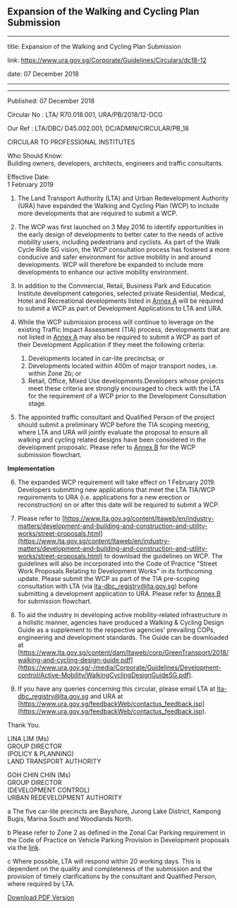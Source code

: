 ## Expansion of the Walking and Cycling Plan Submission

---

title: Expansion of the Walking and Cycling Plan Submission

link: https://www.ura.gov.sg/Corporate/Guidelines/Circulars/dc18-12

date: 07 December 2018

---

---

Published: 07 December 2018

Circular No : LTA/ R70.018.001, URA/PB/2018/12-DCG

Our Ref : LTA/DBC/ D45.002.001, DC/ADMIN/CIRCULAR/PB_18

CIRCULAR TO PROFESSIONAL INSTITUTES

Who Should Know:  
Building owners, developers, architects, engineers and traffic consultants.

Effective Date:  
1 February 2019

1.  The Land Transport Authority (LTA) and Urban Redevelopment Authority (URA) have expanded the Walking and Cycling Plan (WCP) to include more developments that are required to submit a WCP.

2.  The WCP was first launched on 3 May 2016 to identify opportunities in the early design of developments to better cater to the needs of active mobility users, including pedestrians and cyclists. As part of the Walk Cycle Ride SG vision, the WCP consultation process has fostered a more conducive and safer environment for active mobility in and around developments. WCP will therefore be expanded to include more developments to enhance our active mobility environment.

3.  In addition to the Commercial, Retail, Business Park and Education Institute development categories, selected private Residential, Medical, Hotel and Recreational developments listed in [Annex A](https://www.ura.gov.sg/-/media/Corporate/Guidelines/Development-control/Circulars/2018/Dec/dc18-12/dc18-12annexA.pdf) will be required to submit a WCP as part of Development Applications to LTA and URA.

4.  While the WCP submission process will continue to leverage on the existing Traffic Impact Assessment (TIA) process, developments that are not listed in [Annex A](https://www.ura.gov.sg/-/media/Corporate/Guidelines/Development-control/Circulars/2018/Dec/dc18-12/dc18-12annexA.pdf) may also be required to submit a WCP as part of their Development Application if they meet the following criteria:

    1.  Developments located in car-lite precinctsa; or
    2.  Developments located within 400m of major transport nodes, i.e. within Zone 2b; or
    3.  Retail, Office, Mixed Use developments.Developers whose projects meet these criteria are strongly encouraged to check with the LTA for the requirement of a WCP prior to the Development Consultation stage.

5.  The appointed traffic consultant and Qualified Person of the project should submit a preliminary WCP before the TIA scoping meeting, where LTA and URA will jointly evaluate the proposal to ensure all walking and cycling related designs have been considered in the development proposalc. Please refer to [Annex B](https://www.ura.gov.sg/-/media/Corporate/Guidelines/Development-control/Circulars/2018/Dec/dc18-12/dc18-12annexB.pdf) for the WCP submission flowchart.

**Implementation**

6.  The expanded WCP requirement will take effect on 1 February 2019. Developers submitting new applications that meet the LTA TIA/WCP requirements to URA (i.e. applications for a new erection or reconstruction) on or after this date will be required to submit a WCP.

7.  Please refer to [https://www.lta.gov.sg/content/ltaweb/en/industry-matters/development-and-building-and-construction-and-utility-works/street-proposals.html](https://www.lta.gov.sg/content/ltaweb/en/industry-matters/development-and-building-and-construction-and-utility-works/street-proposals.html) to download the guidelines on WCP. The guidelines will also be incorporated into the Code of Practice "Street Work Proposals Relating to Development Works" in its forthcoming update. Please submit the WCP as part of the TIA pre-scoping consultation with LTA (via [lta-dbc_registry@lta.gov.sg](https://www.ura.gov.sgmailto:lta-dbc_registry@lta.gov.sg)) before submitting a development application to URA. Please refer to [Annex B](https://www.ura.gov.sg/-/media/Corporate/Guidelines/Development-control/Circulars/2018/Dec/dc18-12/dc18-12annexB.pdf) for submission flowchart.

8.  To aid the industry in developing active mobility-related infrastructure in a holistic manner, agencies have produced a Walking & Cycling Design Guide as a supplement to the respective agencies' prevailing COPs, engineering and development standards. The Guide can be downloaded at [https://www.lta.gov.sg/content/dam/ltaweb/corp/GreenTransport/2018/walking-and-cycling-design-guide.pdf](https://www.ura.gov.sg/-/media/Corporate/Guidelines/Development-control/Active-Mobility/WalkingCyclingDesignGuideSG.pdf).

9.  If you have any queries concerning this circular, please email LTA at [lta-dbc_registry@lta.gov.sg](https://www.ura.gov.sgmailto:lta-dbc_registry@lta.gov.sg) and URA at [https://www.ura.gov.sg/feedbackWeb/contactus_feedback.jsp](https://www.ura.gov.sg/feedbackWeb/contactus_feedback.jsp).

Thank You.

LINA LIM (Ms)  
GROUP DIRECTOR  
(POLICY & PLANNING)  
LAND TRANSPORT AUTHORITY

GOH CHIN CHIN (Ms)  
GROUP DIRECTOR  
(DEVELOPMENT CONTROL)  
URBAN REDEVELOPMENT AUTHORITY

a The five car-lite precincts are Bayshore, Jurong Lake District, Kampong Bugis, Marina South and Woodlands North.

b Please refer to Zone 2 as defined in the Zonal Car Parking requirement in the Code of Practice on Vehicle Parking Provision in Development proposals via the [link](https://www.lta.gov.sg/content/ltagov/en.html).

c Where possible, LTA will respond within 20 working days. This is dependent on the quality and completeness of the submission and the provision of timely clarifications by the consultant and Qualified Person, where required by LTA.

[Download PDF Version](https://www.ura.gov.sg/services/download_file.aspx?f={C55D13EA-881F-4460-8CE9-9ED9831FACD9})
